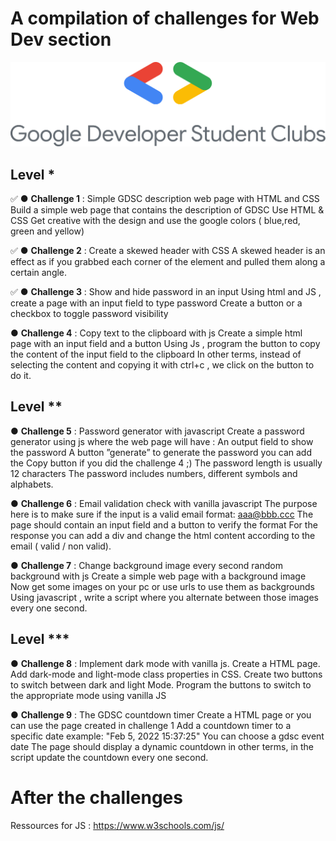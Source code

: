 # A compilation of challenges for Web Dev section

[![made-with-Processing](logo_gdsc.png)](https://developers.google.com/community/gdsc/leads)

## Level *
✅ ● **Challenge 1** : Simple GDSC description web page with HTML and CSS
Build a simple web page that contains the description of GDSC
Use HTML & CSS
Get creative with the design and use the google colors ( blue,red, green and yellow)



✅ ● **Challenge 2** : Create a skewed header with CSS
A skewed header is an effect as if you grabbed each corner of the element and pulled
them along a certain angle.

✅ ● **Challenge 3** : Show and hide password in an input
Using html and JS , create a page with an input field to type password
Create a button or a checkbox to toggle password visibility

● **Challenge 4** : Copy text to the clipboard with js
Create a simple html page with an input field and a button
Using Js , program the button to copy the content of the input field to the clipboard
In other terms, instead of selecting the content and copying it with ctrl+c , we click on the
button to do it.

## Level **
● **Challenge 5** : Password generator with javascript
Create a password generator using js where the web page will have :
An output field to show the password
A button ”generate” to generate the password
you can add the Copy button if you did the challenge 4 ;)
The password length is usually 12 characters
The password includes numbers, different symbols and alphabets.


● **Challenge 6** : Email validation check with vanilla javascript
The purpose here is to make sure if the input is a valid email format: aaa@bbb.ccc
The page should contain an input field and a button to verify the format
For the response you can add a div and change the html content according to the email (
valid / non valid).


● **Challenge 7** : Change background image every second random
background with js
Create a simple web page with a background image
Now get some images on your pc or use urls to use them as backgrounds
Using javascript , write a script where you alternate between those images every one
second.


## Level ***

● **Challenge 8** : Implement dark mode with vanilla js.
Create a HTML page.
Add dark-mode and light-mode class properties in CSS.
Create two buttons to switch between dark and light Mode.
Program the buttons to switch to the appropriate mode using vanilla JS


● **Challenge 9** : The GDSC countdown timer
Create a HTML page or you can use the page created in challenge 1
Add a countdown timer to a specific date example: "Feb 5, 2022 15:37:25"
You can choose a gdsc event date
The page should display a dynamic countdown in other terms, in the script update the
countdown every one second.

# After the challenges

Ressources for JS :  https://www.w3schools.com/js/